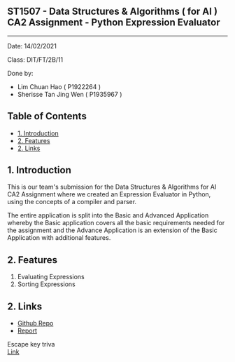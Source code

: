 ## ST1507 - Data Structures & Algorithms ( for AI ) CA2 Assignment -  Python Expression Evaluator

---

Date: 14/02/2021

Class: DIT/FT/2B/11

Done by:
- Lim Chuan Hao ( P1922264 )
- Sherisse Tan Jing Wen ( P1935967 )

## Table of Contents

- [1. Introduction](#1-introduction)
- [2. Features](#2-features)
- [2. Links](#2-links)

## 1. Introduction

This is our team's submission for the Data Structures & Algorithms for AI CA2 Assignment where we created an Expression Evaluator in Python, using the concepts of a compiler and parser.

The entire application is split into the Basic and Advanced Application whereby the Basic application covers all the basic requirements needed for the assignment and the Advance Application is an extension of the Basic Application with additional features.

## 2. Features

1. Evaluating Expressions
2. Sorting Expressions

## 2. Links

* [Github Repo](https://github.com/chuanhao01/Python_Expression_Evaluator)
* [Report](https://github.com/chuanhao01/Python_Expression_Evaluator/DSAA_CA2_Final_Report.pdf) 

Escape key triva  
[Link](https://stackoverflow.com/questions/27372068/why-does-the-escape-key-have-a-delay-in-python-curses)

